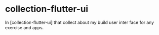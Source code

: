# collection-flutter-ui
In [collection-flutter-ui] that collect about my build user inter face for any exercise and apps.
